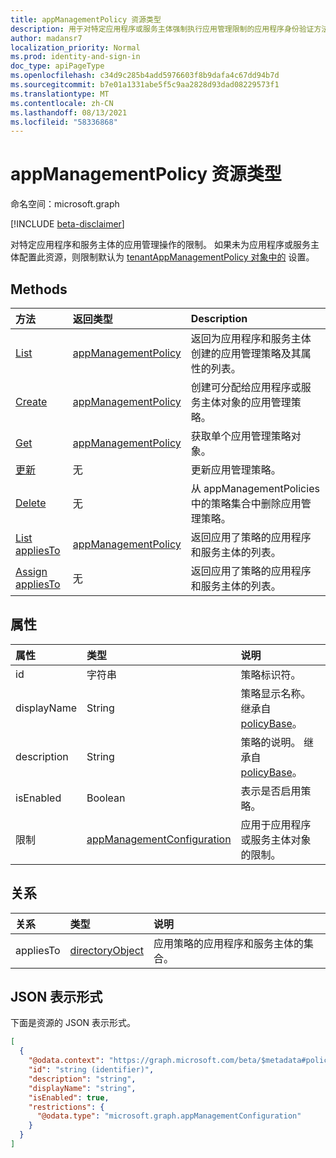 ```yaml
---
title: appManagementPolicy 资源类型
description: 用于对特定应用程序或服务主体强制执行应用管理限制的应用程序身份验证方法策略。
author: madansr7
localization_priority: Normal
ms.prod: identity-and-sign-in
doc_type: apiPageType
ms.openlocfilehash: c34d9c285b4add5976603f8b9dafa4c67dd94b7d
ms.sourcegitcommit: b7e01a1331abe5f5c9aa2828d93dad08229573f1
ms.translationtype: MT
ms.contentlocale: zh-CN
ms.lasthandoff: 08/13/2021
ms.locfileid: "58336868"
---
```

# <a name="appmanagementpolicy-resource-type"></a>appManagementPolicy 资源类型

命名空间：microsoft.graph

[!INCLUDE [beta-disclaimer](../../includes/beta-disclaimer.md)]

对特定应用程序和服务主体的应用管理操作的限制。 如果未为应用程序或服务主体配置此资源，则限制默认为 [tenantAppManagementPolicy 对象中的](tenantappmanagementpolicy.md) 设置。

## <a name="methods"></a>Methods

| 方法                                                         | 返回类型                                                                | Description                                                                                                            |
| :------------------------------------------------------------- | :------------------------------------------------------------------------- | :--------------------------------------------------------------------------------------------------------------------- |
| [List](../api/appManagementPolicy-list.md)      | [appManagementPolicy](../resources/appManagementPolicy.md) | 返回为应用程序和服务主体创建的应用管理策略及其属性的列表。 |
| [Create](../api/appManagementPolicy-post.md)    | [appManagementPolicy](../resources/appManagementPolicy.md) | 创建可分配给应用程序或服务主体对象的应用管理策略。                   |
| [Get](../api/appManagementPolicy-get.md)       | [appManagementPolicy](../resources/appManagementPolicy.md) | 获取单个应用管理策略对象。                                                                            |
| [更新](../api/appManagementPolicy-update.md) | 无                                                                       | 更新应用管理策略。                                                                                      |
| [Delete](../api/appManagementPolicy-delete.md) | 无                                                                       | 从 appManagementPolicies 中的策略集合中删除应用管理策略。                             |
| [List appliesTo](../api/appManagementPolicy-list-appliesTo.md)| [appManagementPolicy](../resources/appManagementPolicy.md)|返回应用了策略的应用程序和服务主体的列表。 |
| [Assign appliesTo](../api/appManagementPolicy-post-appliesTo.md)| 无 |返回应用了策略的应用程序和服务主体的列表。 |

## <a name="properties"></a>属性

| 属性     | 类型                                                        | 说明                                                            |
| :----------- | :---------------------------------------------------------- | :--------------------------------------------------------------------- |
| id           | 字符串                                                      | 策略标识符。                                                 |
| displayName  | String                                                      | 策略显示名称。 继承自 [policyBase](policybase.md)。                                        |
| description  | String                                                      | 策略的说明。 继承自 [policyBase](policybase.md)。                                         |
| isEnabled    | Boolean                                                     | 表示是否启用策略。                                      |
| 限制 | [appManagementConfiguration](appManagementConfiguration.md) | 应用于应用程序或服务主体对象的限制。 |

## <a name="relationships"></a>关系

| 关系 | 类型                                  | 说明                                                                         |
| :----------- | :------------------------------------ | :---------------------------------------------------------------------------------- |
| appliesTo    | [directoryObject](directoryobject.md) | 应用策略的应用程序和服务主体的集合。 |

## <a name="json-representation"></a>JSON 表示形式

下面是资源的 JSON 表示形式。

<!-- {
  "blockType": "resource",
  "keyProperty": "id",
  "@odata.type": "microsoft.graph.appManagementPolicy",
  "baseType": "microsoft.graph.policyBase",
  "openType": false
}
-->

```json
[
  {
    "@odata.context": "https://graph.microsoft.com/beta/$metadata#policies/appManagementPolicies",
    "id": "string (identifier)",
    "description": "string",
    "displayName": "string",
    "isEnabled": true,
    "restrictions": {
      "@odata.type": "microsoft.graph.appManagementConfiguration"
    }
  }
]
```
